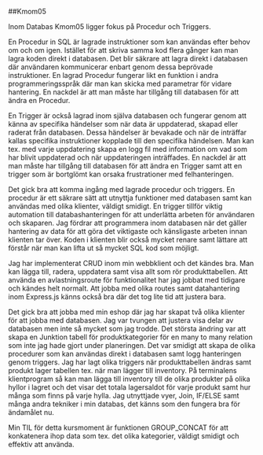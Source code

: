 ##Kmom05

Inom Databas Kmom05 ligger fokus på Procedur och Triggers.

En Procedur in SQL är lagrade instruktioner som kan användas efter behov om och om igen.  Istället för att skriva samma kod flera gånger kan man lagra koden direkt i databasen.  Det blir säkrare att lagra direkt i databasen där användaren kommunicerar enbart genom dessa beprövade instruktioner. En lagrad Procedur fungerar likt en funktion i andra programmeringsspråk där man kan skicka med parametrar för vidare hantering.  En nackdel är att man måste har tillgång till databasen för att ändra en Procedur.

En Trigger är också lagrad inom själva databasen och fungerar genom att känna av specifika händelser som när data är uppdaterad, skapad eller raderat från databasen.  Dessa händelser är bevakade och när de inträffar kallas specifika instruktioner kopplade till den specifika händelsen.  Man kan tex. med varje uppdatering skapa en logg fil med information om vad som har blivit uppdaterad och när uppdateringen inträffades.  En nackdel är att man måste har tillgång till databasen för att ändra en Trigger samt att en trigger som är bortglömt kan orsaka frustrationer med felhanteringen.

Det gick bra att komma ingång med lagrade procedur och triggers.  En procedur är ett säkrare sätt att utnyttja funktioner med databasen samt kan användas med olika klienter, väldigt smidigt.  En trigger tillför viktig automation till databashanteringen för att underlätta arbeten för användaren och skaparen.  Jag fördrar att programmera inom databasen när det gäller hantering av data för att göra det viktigaste och känsligaste arbeten innan klienten tar över.  Koden i klienten blir också mycket renare samt lättare att förstår när man kan lifta ut så mycket SQL kod som möjligt.

Jag har implementerat CRUD inom min webbklient och det kändes bra.  Man kan lägga till, radera, uppdatera samt visa allt som rör produkttabellen.  Att använda en avlastningsroute för funktionalitet har jag jobbat med tidigare och kändes helt normalt.  Att jobba med olika routes samt datahantering inom Express.js känns också bra där det tog lite tid att justera bara.

Det gick bra att jobba med min eshop där jag har skapat två olika klienter för att jobba med databasen.  Jag var tvungen att justera visa delar av databasen men inte så mycket som jag trodde.  Det största ändring var att skapa en Junktion tabell för produktkategorier för en many to many relation som inte jag hade gjort under planeringen.  Det var smidigt att skapa de olika procedurer som kan användas direkt i databasen samt logg hanteringen genom triggers.  Jag har lagt olika triggers när produkttabellen ändras samt produkt lager tabellen tex. när man lägger till inventory.  På terminalens klientprogram så kan man lägga till inventory till de olika produkter på olika hyllor i lagret och det visar det totala lagersaldot för varje produkt samt hur många som finns på varje hylla.  Jag utnyttjade vyer, Join, IF/ELSE samt många andra tekniker i min databas, det känns som den fungera bra för ändamålet nu.

Min TIL för detta kursmoment är funktionen GROUP_CONCAT för att konkatenera ihop data som tex. det olika kategorier, väldigt smidigt och effektiv att använda.
